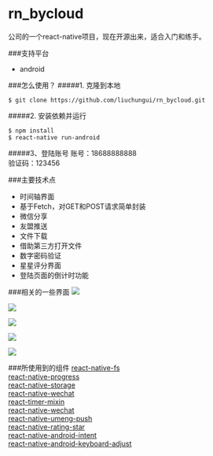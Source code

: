 # rn_bycloud

公司的一个react-native项目，现在开源出来，适合入门和练手。

###支持平台
* android

###怎么使用？
#####1. 克隆到本地

```
$ git clone https://github.com/liuchungui/rn_bycloud.git
```

#####2. 安装依赖并运行
```
$ npm install
$ react-native run-android
```

#####3、登陆账号
账号：18688888888    
验证码：123456

###主要技术点
* 时间轴界面 
* 基于Fetch，对GET和POST请求简单封装
* 微信分享    
* 友盟推送    
* 文件下载    
* 借助第三方打开文件
* 数字密码验证
* 星星评分界面
* 登陆页面的倒计时功能 


###相关的一些界面
![](http://ww3.sinaimg.cn/mw690/7746cd07jw1f40jopv26gj20k00zkmyh.jpg)

![](http://ww4.sinaimg.cn/mw690/7746cd07jw1f40jp8q68ij20k00zkabo.jpg)

![](http://ww2.sinaimg.cn/mw690/7746cd07jw1f40jplja8bj20k00zkdh2.jpg)

![](http://ww4.sinaimg.cn/mw690/7746cd07jw1f40jq2ay7sj20k00zkwfd.jpg)

![](http://ww3.sinaimg.cn/mw690/7746cd07jw1f40jqc0eezj20k00zkmxs.jpg)

###所使用到的组件
[react-native-fs](https://github.com/johanneslumpe/react-native-fs)    
[react-native-progress](https://github.com/oblador/react-native-progress)    
[react-native-storage](https://github.com/sunnylqm/react-native-storage)    
[react-native-wechat](https://github.com/weflex/react-native-wechat)    
[react-timer-mixin](https://github.com/reactjs/react-timer-mixin)    
[react-native-wechat](https://github.com/weflex/react-native-wechat)    
[react-native-umeng-push](https://github.com/liuchungui/react-native-umeng-push)        
[react-native-rating-star](https://github.com/liuchungui/react-native-star-rating)        
[react-native-android-intent](https://github.com/liuchungui/react-native-android-intent)        
[react-native-android-keyboard-adjust](https://github.com/zubricky/react-native-android-keyboard-adjust)    


